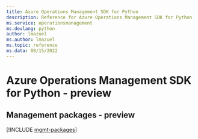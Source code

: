 ```yaml
---
title: Azure Operations Management SDK for Python
description: Reference for Azure Operations Management SDK for Python
ms.service: operationsmanagement
ms.devlang: python
author: lmazuel
ms.author: lmazuel
ms.topic: reference
ms.data: 08/15/2022
---
```

# Azure Operations Management SDK for Python - preview

## Management packages - preview
[!INCLUDE [mgmt-packages](operations-management-mgmt-index.md)]